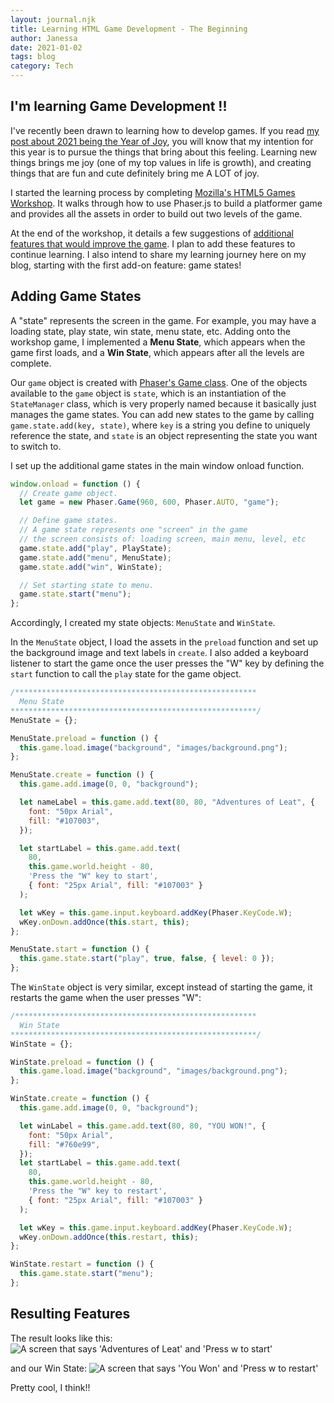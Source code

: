 ```yaml
---
layout: journal.njk
title: Learning HTML Game Development - The Beginning
author: Janessa
date: 2021-01-02
tags: blog
category: Tech
---
```


## I'm learning Game Development !!

I've recently been drawn to learning how to develop games. If you read [my post about 2021 being the Year of Joy](/pursuitofjoy/), you will know that my intention for this year is to pursue the things that bring about this feeling. Learning new things brings me joy (one of my top values in life is growth), and creating things that are fun and cute definitely bring me A LOT of joy.

I started the learning process by completing [Mozilla's HTML5 Games Workshop](https://mozdevs.github.io/html5-games-workshop/en/guides/platformer/start-here/). It walks through how to use Phaser.js to build a platformer game and provides all the assets in order to build out two levels of the game.

At the end of the workshop, it details a few suggestions of [additional features that would improve the game](https://mozdevs.github.io/html5-games-workshop/en/guides/platformer/moving-forward/). I plan to add these features to continue learning. I also intend to share my learning journey here on my blog, starting with the first add-on feature: game states!

## Adding Game States

A "state" represents the screen in the game. For example, you may have a loading state, play state, win state, menu state, etc. Adding onto the workshop game, I implemented a **Menu State**, which appears when the game first loads, and a **Win State**, which appears after all the levels are complete.

Our `game` object is created with [Phaser's Game class](https://phaser.io/docs/2.4.4/Phaser.Game.html). One of the objects available to the `game` object is `state`, which is an instantiation of the `StateManager` class, which is very properly named because it basically just manages the game states. You can add new states to the game by calling `game.state.add(key, state)`, where `key` is a string you define to uniquely reference the state, and `state` is an object representing the state you want to switch to.

I set up the additional game states in the main window onload function.

```js
window.onload = function () {
  // Create game object.
  let game = new Phaser.Game(960, 600, Phaser.AUTO, "game");

  // Define game states.
  // A game state represents one "screen" in the game
  // the screen consists of: loading screen, main menu, level, etc
  game.state.add("play", PlayState);
  game.state.add("menu", MenuState);
  game.state.add("win", WinState);

  // Set starting state to menu.
  game.state.start("menu");
};
```

Accordingly, I created my state objects: `MenuState` and `WinState`.

In the `MenuState` object, I load the assets in the `preload` function and set up the background image and text labels in `create`. I also added a keyboard listener to start the game once the user presses the "W" key by defining the `start` function to call the `play` state for the game object.

```js
/******************************************************
  Menu State
*******************************************************/
MenuState = {};

MenuState.preload = function () {
  this.game.load.image("background", "images/background.png");
};

MenuState.create = function () {
  this.game.add.image(0, 0, "background");

  let nameLabel = this.game.add.text(80, 80, "Adventures of Leat", {
    font: "50px Arial",
    fill: "#107003",
  });

  let startLabel = this.game.add.text(
    80,
    this.game.world.height - 80,
    'Press the "W" key to start',
    { font: "25px Arial", fill: "#107003" }
  );

  let wKey = this.game.input.keyboard.addKey(Phaser.KeyCode.W);
  wKey.onDown.addOnce(this.start, this);
};

MenuState.start = function () {
  this.game.state.start("play", true, false, { level: 0 });
};
```

The `WinState` object is very similar, except instead of starting the game, it restarts the game when the user presses "W":

```js
/******************************************************
  Win State
*******************************************************/
WinState = {};

WinState.preload = function () {
  this.game.load.image("background", "images/background.png");
};

WinState.create = function () {
  this.game.add.image(0, 0, "background");

  let winLabel = this.game.add.text(80, 80, "YOU WON!", {
    font: "50px Arial",
    fill: "#760e99",
  });
  let startLabel = this.game.add.text(
    80,
    this.game.world.height - 80,
    'Press the "W" key to restart',
    { font: "25px Arial", fill: "#107003" }
  );

  let wKey = this.game.input.keyboard.addKey(Phaser.KeyCode.W);
  wKey.onDown.addOnce(this.restart, this);
};

WinState.restart = function () {
  this.game.state.start("menu");
};
```

## Resulting Features

The result looks like this:
<img src="https://i.imgur.com/Q3XcBn4.png" alt="A screen that says 'Adventures of Leat' and 'Press w to start'">

and our Win State:
<img src="https://i.imgur.com/Ra31dBW.png" alt="A screen that says 'You Won' and 'Press w to restart'">

Pretty cool, I think!!
